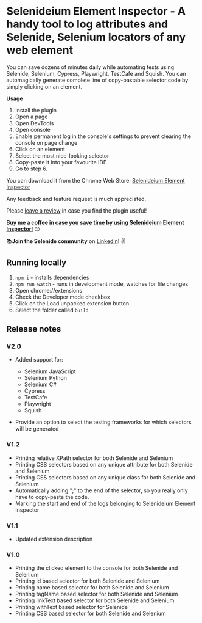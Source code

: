 # Selenideium Element Inspector - A handy tool to log attributes and Selenide, Selenium locators of any web element

You can save dozens of minutes daily while automating tests using Selenide, Selenium, Cypress, Playwright, TestCafe and Squish. You can automagically generate complete line of copy-pastable selector code by simply clicking on an element.

**Usage**

1. Install the plugin
2. Open a page
3. Open DevTools
4. Open console
5. Enable permanent log in the console's settings to prevent clearing the console on page change
6. Click on an element
7. Select the most nice-looking selector
8. Copy-paste it into your favourite IDE
9. Go to step 6.

You can download it from the Chrome Web Store: [Selenideium Element Inspector](https://chrome.google.com/webstore/detail/selenideium-element-inspe/mgfhljklijclnfeglclagdeoiknnmnda)

Any feedback and feature request is much appreciated.

Please [leave a review](https://chrome.google.com/webstore/detail/selenideium-element-inspe/mgfhljklijclnfeglclagdeoiknnmnda) in case you find the plugin useful!

[**Buy me a coffee in case you save time by using Selenideium Element Inspector!**](https://buymeacoffee.com/mikiszeles) 😊

📚**Join the Selenide community** on [LinkedIn](https://www.linkedin.com/groups/9154550/)! ✌

## Running locally

1. `npm i` - installs dependencies
2. `npm run watch` - runs in development mode, watches for file changes
3. Open chrome://extensions
4. Check the Developer mode checkbox
5. Click on the Load unpacked extension button
6. Select the folder called `build`

## Release notes

### V2.0

- Added support for:

  - Selenium JavaScript
  - Selenium Python
  - Selenium C#
  - Cypress
  - TestCafe
  - Playwright
  - Squish

- Provide an option to select the testing frameworks for which selectors will be generated

### V1.2

- Printing relative XPath selector for both Selenide and Selenium
- Printing CSS selectors based on any unique attribute for both Selenide and Selenium
- Printing CSS selectors based on any unique class for both Selenide and Selenium
- Automatically adding ";" to the end of the selector, so you really only have to copy-paste the code.
- Marking the start and end of the logs belonging to Selenideium Element Inspector

### V1.1

- Updated extension description

### V1.0

- Printing the clicked element to the console for both Selenide and Selenium
- Printing id based selector for both Selenide and Selenium
- Printing name based selector for both Selenide and Selenium
- Printing tagName based selector for both Selenide and Selenium
- Printing linkText based selector for both Selenide and Selenium
- Printing withText based selector for Selenide
- Printing CSS based selector for both Selenide and Selenium
